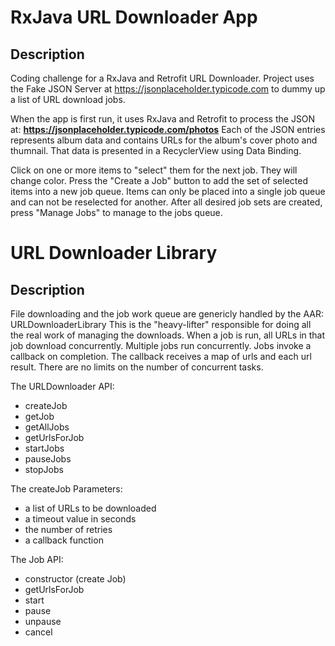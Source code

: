 RxJava URL Downloader App
=========================

## Description

Coding challenge for a RxJava and Retrofit URL Downloader.  Project uses the Fake JSON Server at https://jsonplaceholder.typicode.com to dummy up a list of URL download jobs.

When the app is first run, it uses RxJava and Retrofit to process the JSON at:
<b>https://jsonplaceholder.typicode.com/photos</b>  Each of the JSON entries
represents album data and contains URLs for the album's cover photo and thumnail.
That data is presented in a RecyclerView using Data Binding.

Click on one or more items to "select" them for the next job. They will change color.
Press the "Create a Job" button to add the set of selected items into a new job queue.
Items can only be placed into a single job queue and can not be reselected for another.
After all desired job sets are created, press "Manage Jobs" to manage to the jobs queue.


URL Downloader Library
======================

## Description

File downloading and the job work queue are genericly handled by the AAR: URLDownloaderLibrary
This is the "heavy-lifter" responsible for doing all the real work of managing the downloads.
When a job is run, all URLs in that job download concurrently. Multiple jobs run concurrently.
Jobs invoke a callback on completion. The callback receives a map of urls and each url result.
There are no limits on the number of concurrent tasks.

The URLDownloader API:
 * createJob
 * getJob
 * getAllJobs
 * getUrlsForJob
 * startJobs
 * pauseJobs
 * stopJobs

The createJob Parameters:
 * a list of URLs to be downloaded
 * a timeout value in seconds
 * the number of retries
 * a callback function

The Job API:
 * constructor (create Job)
 * getUrlsForJob
 * start
 * pause
 * unpause
 * cancel

